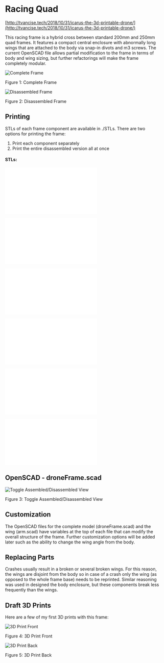 # Racing Quad
[http://tvancise.tech/2018/10/31/icarus-the-3d-printable-drone/](http://tvancise.tech/2018/10/31/icarus-the-3d-printable-drone/)


This racing frame is a hybrid cross between standard 200mm and 250mm quad frames. It features a compact central enclosure with abnormally long wings that are attached to the body via snap-in divots and m3 screws. The current OpenSCAD file allows partial modification to the frame in terms of body and wing sizing, but further refactorings will make the frame completely modular.


![Complete Frame](./IMG/CompleteFrame3.PNG)

Figure 1: Complete Frame


![Disassembled Frame](./IMG/dissassembledFrame2.PNG)

Figure 2: Disassembled Frame


## Printing
STLs of each frame component are available in ./STLs. There are two options for printing the frame:

1) Print each component separately
2) Print the entire disassembled version all at once

#### STLs:

![Wing](./STLs/droneArm.stl)

![Body](./STLs/droneBody.stl)

![Enclosure Side](./STLs/droneBodyCaseSide.stl)

![Enclosure Top](./STLs/droneBodyCaseTop.stl)

![Frame Complete](./STLs/droneFrameComplete.stl)

![Frame Disassembled](./STLs/droneFrameDisassembled.stl)


## OpenSCAD - droneFrame.scad
![Toggle Assembled/Disassembled View](./IMG/changeMeToChangeModel.PNG)

Figure 3: Toggle Assembled/Disassembled View

## Customization
The OpenSCAD files for the complete model (droneFrame.scad) and the wing (arm.scad) have variables at the top of each file that can modify the overall structure of the frame. Further customization options will be added later such as the ability to change the wing angle from the body.

## Replacing Parts
Crashes usually result in a broken or several broken wings. For this reason, the wings are disjoint from the body so in case of a crash only the wing (as opposed to the whole frame base) needs to be reprinted. Similar reasoning was used in designed the body enclosure, but these components break less frequently than the wings.

## Draft 3D Prints
Here are a few of my first 3D prints with this frame:

![3D Print Front](./IMG/3DPrintFront.jpg)

Figure 4: 3D Print Front


![3D Print Back](./IMG/3DPrintBack.jpg)

Figure 5: 3D Print Back

